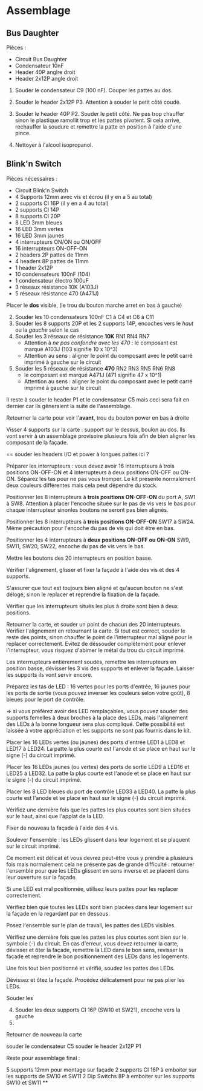 # Assemblage

## Bus Daughter

Pièces :

* Circuit Bus Daughter
* Condensateur 10nF
* Header 40P anglre droit
* Header 2x12P angle droit

1. Souder le condensateur C9 (100 nF). Couper les pattes au dos.

2. Souder le header 2x12P P3. Attention à souder le petit côté coudé.

3. Souder le header 40P P2. Souder le petit côté. Ne pas trop chauffer sinon le plastique ramollit trop et les pattes pivotent. Si cela arrive, rechauffer la soudure et remettre la patte en position à l'aide d'une pince.

4. Nettoyer à l'alcool isopropanol.

## Blink'n Switch

Pièces nécessaires :

* Circuit Blink'n Switch
* 4 Supports 12mm avec vis et écrou (il y en a 5 au total)
* 2 supports CI 16P (il y en a 4 au total)
* 2 supports CI 14P
* 8 supports CI 20P
* 8 LED 3mm bleues
* 16 LED 3mm vertes
* 16 LED 3mm jaunes
* 4 interrupteurs ON/ON ou ON/OFF
* 16 interrupteurs ON-OFF-ON
* 2 headers 2P pattes de 11mm
* 4 headers 8P pattes de 11mm
* 1 header 2x12P
* 10 condensateurs 100nF (104)
* 1 condensateur électro 100uF
* 3 réseaux résistance 10K (A103J)
* 5 réseaux résistance 470 (A471J) 

Placer le **dos** visible, (le trou du bouton marche arret en bas à gauche)

2. Souder les 10 condensateurs 100nF C1 à C4 et C6 à C11
4. Souder les 8 supports 20P et les 2 supports 14P, encoches vers le *haut* ou la *gauche* selon le cas
3. Souder les 3 réseaux de résistance **10K** RN1 RN4 RN7
   - Attention à *ne pas confondre avec les 470* : le composant est marqué A103J (103 signifie 10 x 10^3)
   - Attention au sens : aligner le point du composant avec le petit carré imprimé à gauche sur le circuit
4. Souder les 5 réseaux de résistance **470** RN2 RN3 RN5 RN6 RN8
   - le composant est marqué A471J (471 signifie 47 x 10^1)
   - Attention au sens : aligner le point du composant avec le petit carré imprimé à gauche sur le circuit

Il reste à souder le header P1 et le condensateur C5 mais ceci sera fait en dernier car ils gêneraient la suite de l'assemblage.

Retourner la carte pour voir l'**avant**, trou du bouton power en bas à droite

Visser 4 supports sur la carte : support sur le dessus, boulon au dos. Ils vont servir à un assemblage provisoire plusieurs fois afin de bien aligner les composant de la façade.


== souder les headers I/O et power à longues pattes ici ? 


Préparer les interrupteurs : vous devez avoir 16 interrupteurs à trois positions ON-OFF-ON et 4 interrupteurs à deux positions ON-OFF ou ON-ON. Séparez les tas pour ne pas vous tromper. Le kit présente normalement deux couleurs différentes mais cela peut dépendre du stock.

Positionner les 8 interrupteurs à **trois positions ON-OFF-ON** du port A, SW1 à SW8. Attention à placer l'encoche située sur le pas de vis vers le bas pour chaque interrupteur sinonles boutons ne seront pas bien alignés.

Positionner les 8 interrupteurs à **trois positions ON-OFF-ON** SW17 à SW24. Même précaution pour l'encoche du pas de vis qui doit être en bas.

Positionner les 4 interrupteurs à **deux positions ON-OFF ou ON-ON** SW9, SW11, SW20, SW22, encoche du pas de vis vers le bas.

Mettre les boutons des 20 interrupteurs en position basse.

Vérifier l'alignement, glisser et fixer la façade à l'aide des vis et des 4 supports.

S'assurer que tout est toujours bien aligné et qu'aucun bouton ne s'est délogé, sinon le replacer et reprendre la fixation de la façade.

Vérifier que les interrupteurs situés les plus à droite sont bien à deux positions.

Retourner la carte, et souder un point de chacun des 20 interrupteurs. Vérifier l'alignement en retournant la carte. Si tout est correct, souder le reste des points, sinon chauffer le point de l'interrupteur mal aligné pour le replacer correctement. Evitez de déssouder complètement pour enlever l'interrupteur, vous risquez d'abimer le métal du trou du circuit imprimé.

Les interrrupteurs entièrement soudés, remettre les interrupteurs en position basse, dévisser les 3 vis des supports et enlever la façade. Laisser les supports ils vont servir encore.

Préparez les tas de LED : 16 vertes pour les ports d'entrée, 16 jaunes pour les ports de sortie (vous pouvez inverser les couleurs selon votre goût), 8 bleues pour le port de contrôle.

=> si vous préférez avoir des LED remplaçables, vous pouvez souder des supports femelles à deux broches à la place des LEDs, mais l'alignement des LEDs à la bonne longueur sera plus compliqué. Cette possibilité est laissée à votre appréciation et les supports ne sont pas fournis dans le kit.

Placer les 16 LEDs vertes (ou jaunes) des ports d'entrée LED1 à LED8 et LED17 à LED24. La patte la plus courte est l'anode et se place en haut sur le signe (-) du circuit imprimé.

Placer les 16 LEDs jaunes (ou vertes) des ports de sortie LED9 à LED16 et LED25 à LED32. La patte la plus courte est l'anode et se place en haut sur le signe (-) du circuit imprimé.

Placer les 8 LED bleues du port de contrôle LED33 à LED40. La patte la plus courte est l'anode et se place en haut sur le signe (-) du circuit imprimé.

Vérifiez une dernière fois que les pattes les plus courtes sont bien situées sur le haut, ainsi que l'applat de la LED.

Fixer de nouveau la façade à l'aide des 4 vis.

Soulever l'ensemble : les LEDs glissent dans leur logement et se plaquent sur le circuit imprimé.

Ce moment est délicat et vous devrez peut-être vous y prendre à plusieurs fois mais normalement cela ne présente pas de grande difficulté : retourner l'ensemble pour que les LEDs glissent en sens inverse et se placent dans leur ouverture sur la façade.

Si une LED est mal positionnée, utilisez leurs pattes pour les replacer correctement.

Vérifiez bien que toutes les LEDs sont bien placées dans leur logement sur la façade en la regardant par en dessous.

Posez l'ensemble sur le plan de travail, les pattes des LEDs visibles.

Vérifiez une dernière fois que les pattes les plus courtes sont bien sur le symbole (-) du circuit. En cas d'erreur, vous devez retourner la carte, dévisser et ôter la façade, remettre la LED dans le bon sens, revisser la façade et reprendre le bon positionnement des LEDs dans les logements.

Une fois tout bien positionné et vérifié, soudez les pattes des LEDs.

Dévissez et ôtez la façade. Procédez délicatement pour ne pas plier les LEDs.

Souder les


4. Souder les deux supports CI 16P (SW10 et SW21), encoche vers la gauche
3. 

Retourner de nouveau la carte

souder le condensateur C5
souder le header 2x12P P1

Reste pour assemblage final :

5 supports 12mm pour montage sur façade
2 supports CI 16P à emboiter sur les supports de SW10 et SW11
2 Dip Switchs 8P à emboiter sur les supports SW10 et SW11
**